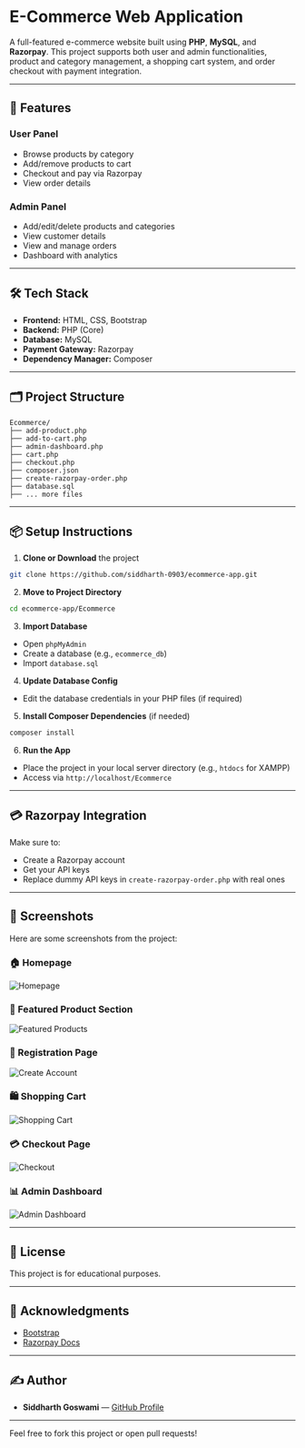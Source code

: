 # E-Commerce Web Application

A full-featured e-commerce website built using **PHP**, **MySQL**, and **Razorpay**. This project supports both user and admin functionalities, product and category management, a shopping cart system, and order checkout with payment integration.

---

## 🚀 Features

### User Panel

- Browse products by category
- Add/remove products to cart
- Checkout and pay via Razorpay
- View order details

### Admin Panel

- Add/edit/delete products and categories
- View customer details
- View and manage orders
- Dashboard with analytics

---

## 🛠 Tech Stack

- **Frontend:** HTML, CSS, Bootstrap
- **Backend:** PHP (Core)
- **Database:** MySQL
- **Payment Gateway:** Razorpay
- **Dependency Manager:** Composer

---

## 🗂 Project Structure

```
Ecommerce/
├── add-product.php
├── add-to-cart.php
├── admin-dashboard.php
├── cart.php
├── checkout.php
├── composer.json
├── create-razorpay-order.php
├── database.sql
├── ... more files
```

---

## 📦 Setup Instructions

1. **Clone or Download** the project

```bash
git clone https://github.com/siddharth-0903/ecommerce-app.git
```

2. **Move to Project Directory**

```bash
cd ecommerce-app/Ecommerce
```

3. **Import Database**

- Open `phpMyAdmin`
- Create a database (e.g., `ecommerce_db`)
- Import `database.sql`

4. **Update Database Config**

- Edit the database credentials in your PHP files (if required)

5. **Install Composer Dependencies** (if needed)

```bash
composer install
```

6. **Run the App**

- Place the project in your local server directory (e.g., `htdocs` for XAMPP)
- Access via `http://localhost/Ecommerce`

---

## 💳 Razorpay Integration

Make sure to:

- Create a Razorpay account
- Get your API keys
- Replace dummy API keys in `create-razorpay-order.php` with real ones

---

## 📸 Screenshots

Here are some screenshots from the project:

### 🏠 Homepage
![Homepage](./screenshots/Screenshot%20(15).png)

### 🛒 Featured Product Section
![Featured Products](./screenshots/Screenshot%20(16).png)

### 👤 Registration Page
![Create Account](./screenshots/Screenshot%20(17).png)

### 🛍️ Shopping Cart
![Shopping Cart](./screenshots/Screenshot%20(18).png)

### 💳 Checkout Page
![Checkout](./screenshots/Screenshot%20(19).png)

### 📊 Admin Dashboard
![Admin Dashboard](./screenshots/Screenshot%20(20).png)

---

## 📄 License

This project is for educational purposes.

---

## 🙌 Acknowledgments

- [Bootstrap](https://getbootstrap.com/)
- [Razorpay Docs](https://razorpay.com/docs/)

---

## ✍️ Author

- **Siddharth Goswami** — [GitHub Profile](https://github.com/siddharth-0903)

---

Feel free to fork this project or open pull requests!

